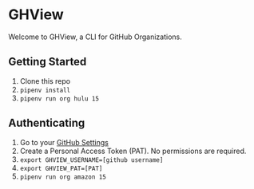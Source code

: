 # GHView

Welcome to GHView, a CLI for GitHub Organizations.

## Getting Started

1. Clone this repo
1. `pipenv install`
1. `pipenv run org hulu 15`

## Authenticating

1. Go to your [GitHub Settings](https://github.com/settings/tokens)
1. Create a Personal Access Token (PAT). No permissions are required.
1. `export GHVIEW_USERNAME=[github username]`
1. `export GHVIEW_PAT=[PAT]`
1. `pipenv run org amazon 15`
